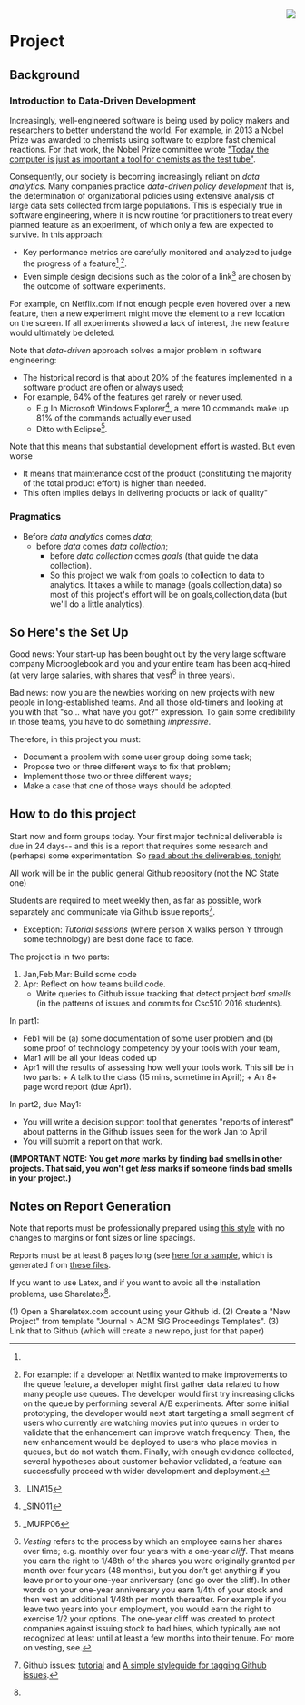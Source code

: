 <img align=right  src="http://sirteddybertie.com/wp-content/uploads/2013/07/5ScienceExperiments1-300x270.jpg">

# Project

## Background

### Introduction to Data-Driven Development

Increasingly, well-engineered software is being used
 by policy makers and researchers to better
 understand the world.  For example, in 2013 a Nobel
 Prize was awarded to chemists using software to
 explore fast chemical reactions. For that work, the
 Nobel Prize committee wrote
 ["Today the computer is just as important a
 tool for chemists as the test tube"](http://www.nobelprize.org/nobel_prizes/chemistry/laureates/2013/press.html).

Consequently, our
society is becoming increasingly reliant on
_data analytics_.
Many companies
  practice _data-driven policy development_ that
  is, the determination of organizational policies
  using extensive analysis of large data sets
  collected from large populations.
This is especially true in
 software engineering, where it is now routine for
 practitioners to treat every planned feature as an
 experiment, of which only a few are expected to
 survive. In this approach:

+ Key performance metrics are carefully monitored
  and analyzed to judge the progress of a
  feature[^facebook1]<sub>,</sub>[^facebook2].
+ Even simple design decisions such as the color of a link[^lina15]
  are chosen by the outcome of software experiments.

[^facebook1]:
For example, on Netflix.com if not enough people
even hovered over a new feature, then a new
experiment might move the element to a new location
on the screen. If all experiments showed a lack of
interest, the new feature would ultimately be
deleted.

[^facebook2]: For example: if a developer at Netflix
wanted to make improvements to the queue feature, a
developer might first gather data related to how
many people use queues. The developer would first
try increasing clicks on the queue by performing
several A/B experiments.  After some initial
prototyping, the developer would next start
targeting a small segment of users who currently are
watching movies put into queues in order to validate
that the enhancement can improve watch frequency.
Then, the new enhancement would be deployed to users
who place movies in queues, but do not watch them.
Finally, with enough evidence collected, several
hypotheses about customer behavior validated, a
feature can successfully proceed with wider
development and deployment.

[^lina15]: _LINA15

Note that _data-driven_ approach
solves a major problem in software engineering:

+ The historical record is that about 20% of the features implemented in a software product are often or always used;
+ For example, 64% of the features get rarely or never used.
     + E.g In Microsoft Windows Explorer[^sino11], a mere 10 commands make up 81% of the commands actually ever used.
     + Ditto with Eclipse[^murp06].

[^sino11]: _SINO11

[^murp06]: _MURP06

Note that this means that substantial development
effort is wasted. But even worse

+ It means that maintenance cost of the product
  (constituting the majority of the total product
  effort) is higher than needed.
+ This often implies delays in delivering products or lack of quality"

### Pragmatics



+ Before _data analytics_ comes _data_;
     + before _data_ comes _data collection_;
         + before _data collection_ comes _goals_ (that guide the data collection).
         + So this project we walk from goals to
collection to data to analytics.  It takes a while
to manage (goals,collection,data) so most of this
project's effort will be on goals,collection,data
(but we'll do a little analytics).

## So Here's the Set Up

Good news: Your start-up has been bought out by the
very large software company Microoglebook and you
and your entire team has been acq-hired (at very
large salaries, with shares that vest[^vest] in
three years).


[^vest]: _Vesting_ refers to the process by which an
employee earns her shares over time; e.g. monthly
over four years with a one-year _cliff_. That means
you earn the right to 1/48th of the shares you were
originally granted per month over four years (48
months), but you don’t get anything if you leave
prior to your one-year anniversary (and go over the
cliff). In other words on your one-year anniversary
you earn 1/4th of your stock and then vest an
additional 1/48th per month thereafter. For example
if you leave two years into your employment, you
would earn the right to exercise 1/2 your
options. The one-year cliff was created to protect
companies against issuing stock to bad hires, which
typically are not recognized at least until at least
a few months into their tenure. For more on vesting,
see[^rach14].

[^rach14]: _RACH14

Bad news: now you are the newbies working on new
projects with new people in long-established
teams. And all those old-timers and looking at you
with that "so... what have you got?" expression.  To
gain some credibility in those teams, you have to do
something _impressive_.

Therefore, in this project you must:

- Document a problem with some user group doing some task;
- Propose two or three different ways to fix that problem;
- Implement those two or three different ways;
- Make a case that one of those ways should be adopted.

## How to do this project

Start now and form groups today. Your first major technical deliverable is due in 24 days-- and
this is a report that requires some research and (perhaps) some experimentation.
So [read about the deliverables, tonight](.)

All work will be in the public general Github repository (not the NC State one)

Students are required to
meet weekly then, as far as possible, work separately and
communicate via Github issue reports[^issues].

+ Exception:  _Tutorial sessions_ (where person X walks person Y through some technology) are best done face to face. 

[^issues]: Github issues: [tutorial](https://guides.github.com/features/issues/)
and [A simple styleguide for tagging Github issues](https://robinpowered.com/blog/best-practice-system-for-organizing-and-tagging-github-issues/).

The project is in two parts:

1. Jan,Feb,Mar: Build some code 
2. Apr: Reflect on how teams build code.
    + Write queries to Github issue tracking that detect project _bad smells_ (in the patterns of issues and commits for
      Csc510 2016 students).



In part1:

- Feb1 will be (a) some documentation of some
  user problem and (b) some proof of technology competency
  by your tools with your team,
- Mar1 will be all your ideas coded up
- Apr1 will the results of assessing how well your
  tools work. This sill be in two parts:
      + A talk to the class (15 mins, sometime in April);
      + An 8+ page word report (due  Apr1).

In part2, due  May1:

+ You will write a  decision
support tool that generates "reports of interest"
about patterns in the Github issues seen for the
work Jan to April
+ You will submit a report on that work.

**(IMPORTANT NOTE: You get _more_ marks by finding bad smells in other projects. That said,  you won't get  _less_ marks if someone finds bad smells in your project.)**

## Notes on Report Generation

Note that reports must be professionally prepared
using
[this style](http://www.acm.org/publications/article-templates/proceedings-template.html)
with no changes to margins or font sizes or line
spacings.

Reports must be at least 8 pages long (see
[here for a sample](https://github.com/LambdaConglomerate/x9115lam/blob/master/paper/paper.pdf),
which is generated from
[these files](https://github.com/LambdaConglomerate/x9115lam/tree/master/paper).

If you want to use Latex, and if you want to avoid all the installation problems, use Sharelatex[^sharelatex].

[^sharelatex]:
(1) Open a Sharelatex.com account using your Github id.
(2) Create a "New Project" from template  "Journal > ACM SIG Proceedings Templates".
(3) Link that to Github (which will create a new repo, just for that paper)
	

